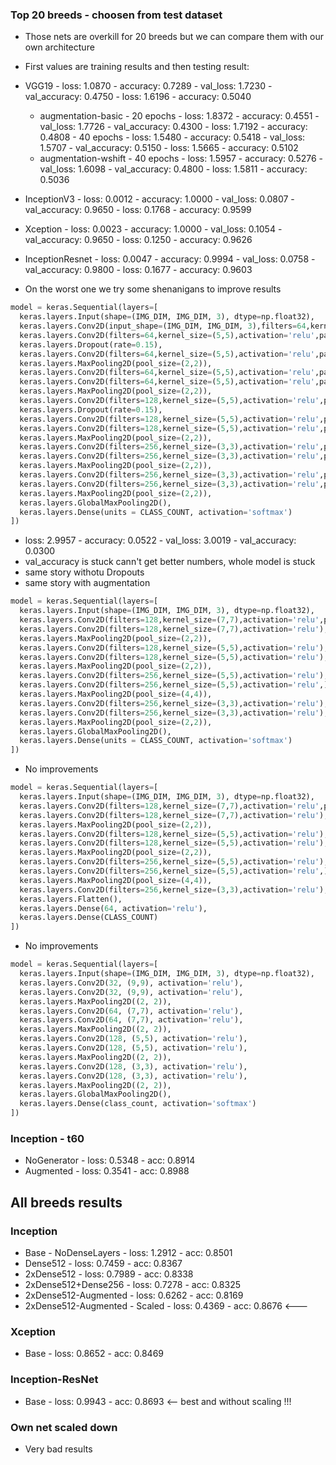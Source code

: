 
### Top 20 breeds - choosen from test dataset
- Those nets are overkill for 20 breeds but we can compare them with our own architecture
- First values are training results and then testing result:
- VGG19                 - loss: 1.0870 - accuracy: 0.7289 - val_loss: 1.7230 - val_accuracy: 0.4750
                        - loss: 1.6196 - accuracy: 0.5040
  - augmentation-basic
        - 20 epochs     - loss: 1.8372 - accuracy: 0.4551 - val_loss: 1.7726 - val_accuracy: 0.4300
                        - loss: 1.7192 - accuracy: 0.4808
        - 40 epochs
                        - loss: 1.5480 - accuracy: 0.5418 - val_loss: 1.5707 - val_accuracy: 0.5150
                        - loss: 1.5665 - accuracy: 0.5102
  - augmentation-wshift
        - 40 epochs
                        - loss: 1.5957 - accuracy: 0.5276 - val_loss: 1.6098 - val_accuracy: 0.4800
                        - loss: 1.5811 - accuracy: 0.5036

- InceptionV3           - loss: 0.0012 - accuracy: 1.0000 - val_loss: 0.0807 - val_accuracy: 0.9650
                        - loss: 0.1768 - accuracy: 0.9599

- Xception              - loss: 0.0023 - accuracy: 1.0000 - val_loss: 0.1054 - val_accuracy: 0.9650
                        - loss: 0.1250 - accuracy: 0.9626

- InceptionResnet       - loss: 0.0047 - accuracy: 0.9994 - val_loss: 0.0758 - val_accuracy: 0.9800
                        - loss: 0.1677 - accuracy: 0.9603

- On the worst one we try some shenanigans to improve results

```py
model = keras.Sequential(layers=[
  keras.layers.Input(shape=(IMG_DIM, IMG_DIM, 3), dtype=np.float32),
  keras.layers.Conv2D(input_shape=(IMG_DIM, IMG_DIM, 3),filters=64,kernel_size=(5,5),activation='relu',padding='same',),
  keras.layers.Conv2D(filters=64,kernel_size=(5,5),activation='relu',padding='same'),
  keras.layers.Dropout(rate=0.15),
  keras.layers.Conv2D(filters=64,kernel_size=(5,5),activation='relu',padding='same'),
  keras.layers.MaxPooling2D(pool_size=(2,2)),
  keras.layers.Conv2D(filters=64,kernel_size=(5,5),activation='relu',padding='same'),
  keras.layers.Conv2D(filters=64,kernel_size=(5,5),activation='relu',padding='same'),
  keras.layers.MaxPooling2D(pool_size=(2,2)),
  keras.layers.Conv2D(filters=128,kernel_size=(5,5),activation='relu',padding='same'),
  keras.layers.Dropout(rate=0.15),
  keras.layers.Conv2D(filters=128,kernel_size=(5,5),activation='relu',padding='same'),
  keras.layers.Conv2D(filters=128,kernel_size=(5,5),activation='relu',padding='same'),
  keras.layers.MaxPooling2D(pool_size=(2,2)),
  keras.layers.Conv2D(filters=256,kernel_size=(3,3),activation='relu',padding='same'),
  keras.layers.Conv2D(filters=256,kernel_size=(3,3),activation='relu',padding='same'),
  keras.layers.MaxPooling2D(pool_size=(2,2)),
  keras.layers.Conv2D(filters=256,kernel_size=(3,3),activation='relu',padding='same'),
  keras.layers.Conv2D(filters=256,kernel_size=(3,3),activation='relu',padding='same'),
  keras.layers.MaxPooling2D(pool_size=(2,2)),
  keras.layers.GlobalMaxPooling2D(),
  keras.layers.Dense(units = CLASS_COUNT, activation='softmax')
])
```
  - loss: 2.9957 - accuracy: 0.0522 - val_loss: 3.0019 - val_accuracy: 0.0300
  - val_accuracy is stuck cann't get better numbers, whole model is stuck
  - same story withotu Dropouts
  - same story with augmentation
```py
model = keras.Sequential(layers=[
  keras.layers.Input(shape=(IMG_DIM, IMG_DIM, 3), dtype=np.float32),
  keras.layers.Conv2D(filters=128,kernel_size=(7,7),activation='relu',padding='same',),
  keras.layers.Conv2D(filters=128,kernel_size=(7,7),activation='relu'),
  keras.layers.MaxPooling2D(pool_size=(2,2)),
  keras.layers.Conv2D(filters=128,kernel_size=(5,5),activation='relu'),
  keras.layers.Conv2D(filters=128,kernel_size=(5,5),activation='relu'),
  keras.layers.MaxPooling2D(pool_size=(2,2)),
  keras.layers.Conv2D(filters=256,kernel_size=(5,5),activation='relu'),
  keras.layers.Conv2D(filters=256,kernel_size=(5,5),activation='relu',),
  keras.layers.MaxPooling2D(pool_size=(4,4)),
  keras.layers.Conv2D(filters=256,kernel_size=(3,3),activation='relu'),
  keras.layers.Conv2D(filters=256,kernel_size=(3,3),activation='relu'),
  keras.layers.MaxPooling2D(pool_size=(2,2)),
  keras.layers.GlobalMaxPooling2D(),
  keras.layers.Dense(units = CLASS_COUNT, activation='softmax')
])
```
  - No improvements
```py
model = keras.Sequential(layers=[
  keras.layers.Input(shape=(IMG_DIM, IMG_DIM, 3), dtype=np.float32),
  keras.layers.Conv2D(filters=128,kernel_size=(7,7),activation='relu',padding='same',),
  keras.layers.Conv2D(filters=128,kernel_size=(7,7),activation='relu'),
  keras.layers.MaxPooling2D(pool_size=(2,2)),
  keras.layers.Conv2D(filters=128,kernel_size=(5,5),activation='relu'),
  keras.layers.Conv2D(filters=128,kernel_size=(5,5),activation='relu'),
  keras.layers.MaxPooling2D(pool_size=(2,2)),
  keras.layers.Conv2D(filters=256,kernel_size=(5,5),activation='relu'),
  keras.layers.Conv2D(filters=256,kernel_size=(5,5),activation='relu',),
  keras.layers.MaxPooling2D(pool_size=(4,4)),
  keras.layers.Conv2D(filters=256,kernel_size=(3,3),activation='relu'),
  keras.layers.Flatten(),
  keras.layers.Dense(64, activation='relu'),
  keras.layers.Dense(CLASS_COUNT)
])
```
  - No improvements
```py
model = keras.Sequential(layers=[
  keras.layers.Input(shape=(IMG_DIM, IMG_DIM, 3), dtype=np.float32),
  keras.layers.Conv2D(32, (9,9), activation='relu'),
  keras.layers.Conv2D(32, (9,9), activation='relu'),
  keras.layers.MaxPooling2D((2, 2)),
  keras.layers.Conv2D(64, (7,7), activation='relu'),
  keras.layers.Conv2D(64, (7,7), activation='relu'),
  keras.layers.MaxPooling2D((2, 2)),
  keras.layers.Conv2D(128, (5,5), activation='relu'),
  keras.layers.Conv2D(128, (5,5), activation='relu'),
  keras.layers.MaxPooling2D((2, 2)),
  keras.layers.Conv2D(128, (3,3), activation='relu'),
  keras.layers.Conv2D(128, (3,3), activation='relu'),
  keras.layers.MaxPooling2D((2, 2)),
  keras.layers.GlobalMaxPooling2D(),
  keras.layers.Dense(class_count, activation='softmax')
])
```

### Inception - t60
- NoGenerator - loss: 0.5348 - acc: 0.8914
- Augmented   - loss: 0.3541 - acc: 0.8988

## All breeds results

### Inception
- Base - NoDenseLayers          - loss: 1.2912 - acc: 0.8501
- Dense512                      - loss: 0.7459 - acc: 0.8367
- 2xDense512                    - loss: 0.7989 - acc: 0.8338
- 2xDense512+Dense256           - loss: 0.7278 - acc: 0.8325
- 2xDense512-Augmented          - loss: 0.6262 - acc: 0.8169
- 2xDense512-Augmented - Scaled - loss: 0.4369 - acc: 0.8676 <---
### Xception
- Base                          - loss: 0.8652 - acc: 0.8469
### Inception-ResNet
- Base                          - loss: 0.9943 - acc: 0.8693 <-- best and without scaling !!!
### Own net scaled down
- Very bad results